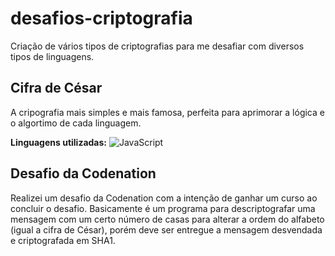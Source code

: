 # desafios-criptografia

Criação de vários tipos de criptografias para me desafiar com diversos tipos de linguagens.

## Cifra de César

A cripografia mais simples e mais famosa, perfeita para aprimorar a lógica e o algortimo de cada linguagem.

**Linguagens utilizadas:**
![JavaScript](https://img.shields.io/badge/javascript-%23323330.svg?style=for-the-badge&logo=javascript&logoColor=%23F7DF1E)

## Desafio da Codenation

Realizei um desafio da Codenation com a intenção de ganhar um curso ao concluir o desafio. Basicamente é um programa para descriptografar uma mensagem com um certo número de casas para alterar a ordem do alfabeto (igual a cifra de César), porém deve ser entregue a mensagem desvendada e criptografada em SHA1.
